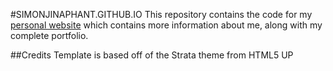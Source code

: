 #SIMONJINAPHANT.GITHUB.IO
This repository contains the code for my [personal website](https://simonjinaphant.github.io/) 
which contains more information about me, along with my complete portfolio.

##Credits
Template is based off of the Strata theme from HTML5 UP